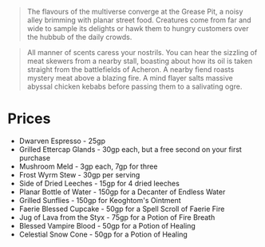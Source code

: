 >  The flavours of the multiverse converge at the Grease Pit, a noisy alley brimming with planar street food. Creatures come from far and wide to sample its delights or hawk them to hungry customers over the hubbub of the daily crowds.

> All manner of scents caress your nostrils. You can hear the sizzling of meat skewers from a nearby stall, boasting about how its oil is taken straight from the battlefields of Acheron. A nearby fiend roasts mystery meat above a blazing fire. A mind flayer salts massive abyssal chicken kebabs before passing them to a salivating ogre.

# Prices
- Dwarven Espresso - 25gp
- Grilled Ettercap Glands - 30gp each, but a free second on your first purchase
- Mushroom Meld - 3gp each, 7gp for three
- Frost Wyrm Stew - 30gp per serving
- Side of Dried Leeches - 15gp for 4 dried leeches
- Planar Bottle of Water - 150gp for a Decanter of Endless Water
- Grilled Sunflies - 150gp for Keoghtom's Ointment
- Faerie Blessed Cupcake - 50gp for a Spell Scroll of Faerie Fire
- Jug of Lava from the Styx - 75gp for a Potion of Fire Breath
- Blessed Vampire Blood - 50gp for a Potion of Healing
- Celestial Snow Cone - 50gp for a Potion of Healing